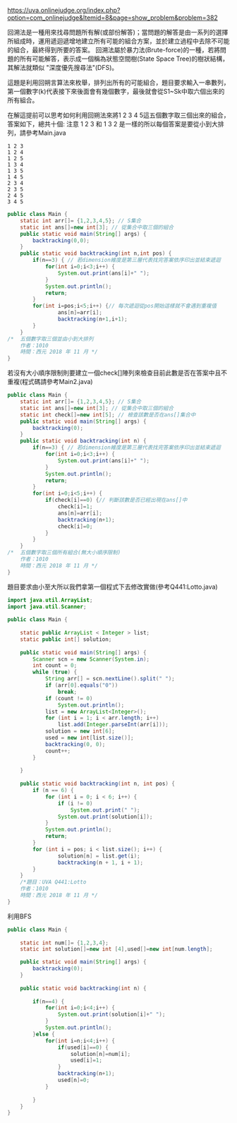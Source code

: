 https://uva.onlinejudge.org/index.php?option=com_onlinejudge&Itemid=8&page=show_problem&problem=382

回溯法是一種用來找尋問題所有解(或部份解答)；當問題的解答是由一系列的選擇所組成時，運用遞迴遞增地建立所有可能的組合方案，並於建立過程中去除不可能的組合，最終得到所要的答案。
回溯法屬於暴力法(Brute-force)的一種，若將問題的所有可能解答，表示成一個稱為狀態空間樹(State Space Tree)的樹狀結構，其解法就類似 "深度優先搜尋法"(DFS)。

這題是利用回朔言算法來枚舉，排列出所有的可能組合，題目要求輸入一串數列，第一個數字(k)代表接下來後面會有幾個數字，最後就會從S1~Sk中取六個出來的所有組合。

在解這提前可以思考如何利用回朔法來將1 2 3 4 5這五個數字取三個出來的組合，答案如下，總共十個:
注意 1 2 3 和 1 3 2 是一樣的所以每個答案是要從小到大排列，請參考Main.java

```
1 2 3 
1 2 4 
1 2 5 
1 3 4 
1 3 5 
1 4 5 
2 3 4 
2 3 5 
2 4 5 
3 4 5 
```

```java
public class Main {
	static int arr[]= {1,2,3,4,5}; // S集合
	static int ans[]=new int[3]; // 從集合中取三個的組合
	public static void main(String[] args) {
		backtracking(0,0);
	}
	public static void backtracking(int n,int pos) {
		if(n==3) { // 若dimension維度是第三層代表找完答案依序印出並結束遞迴
			for(int i=0;i<3;i++) {
				System.out.print(ans[i]+" ");
			}
			System.out.println();
			return;
		}
		for(int i=pos;i<5;i++) {// 每次遞迴從pos開始這樣就不會遇到重複值
				ans[n]=arr[i];
				backtracking(n+1,i+1);
		}
	}
/*  五個數字取三個並由小到大排列
    作者：1010
    時間：西元 2018 年 11 月 */
}
```

若沒有大小順序限制則要建立一個check[]陣列來檢查目前此數是否在答案中且不重複(程式碼請參考Main2.java)

```java
public class Main {
	static int arr[]= {1,2,3,4,5}; // S集合
	static int ans[]=new int[3]; // 從集合中取三個的組合
	static int check[]=new int[5]; // 檢查該數是否在ans[]集合中
	public static void main(String[] args) {
		backtracking(0);
	}
	public static void backtracking(int n) {
		if(n==3) { // 若dimension維度是第三層代表找完答案依序印出並結束遞迴
			for(int i=0;i<3;i++) {
				System.out.print(ans[i]+" ");
			}
			System.out.println();
			return;
		}
		for(int i=0;i<5;i++) {
			if(check[i]==0) {// 判斷該數是否已經出現在ans[]中
				check[i]=1; 
				ans[n]=arr[i];
				backtracking(n+1);
				check[i]=0;
			}
		}
	}
/*  五個數字取三個所有組合(無大小順序限制)
    作者：1010
    時間：西元 2018 年 11 月 */
}
```

題目要求由小至大所以我們拿第一個程式下去修改實做(參考Q441:Lotto.java)

```java
import java.util.ArrayList;
import java.util.Scanner;
 
public class Main {
 
    static public ArrayList < Integer > list;
    static public int[] solution;
 
	public static void main(String[] args) {
		Scanner scn = new Scanner(System.in);
		int count = 0;
		while (true) {
			String arr[] = scn.nextLine().split(" ");
			if (arr[0].equals("0"))
				break;
			if (count != 0)
				System.out.println();
			list = new ArrayList<Integer>();
			for (int i = 1; i < arr.length; i++)
				list.add(Integer.parseInt(arr[i]));
			solution = new int[6];
			used = new int[list.size()];
			backtracking(0, 0);
			count++;
		}
 
	}
 
    public static void backtracking(int n, int pos) {
        if (n == 6) {
            for (int i = 0; i < 6; i++) {
                if (i != 0)
                    System.out.print(" ");
                System.out.print(solution[i]);
            }
            System.out.println();
            return;
        }
        for (int i = pos; i < list.size(); i++) {
                solution[n] = list.get(i);
                backtracking(n + 1, i + 1);
        }
    }
    /*題目：UVA Q441:Lotto
    作者：1010
    時間：西元 2018 年 11 月 */
}
```


利用BFS
```java
public class Main {
	
	static int num[]= {1,2,3,4};
	static int solution[]=new int [4],used[]=new int[num.length];

	public static void main(String[] args) {
		backtracking(0);
	}
	
	public static void backtracking(int n) {
		
		if(n==4) {
			for(int i=0;i<4;i++) {
				System.out.print(solution[i]+" ");
			}
			System.out.println();
		}else {
			for(int i=n;i<4;i++) {
				if(used[i]==0) {
					solution[n]=num[i];
					used[i]=1;
				}
				backtracking(n+1);
				used[n]=0;
			}
			
		}
	}
}
```
